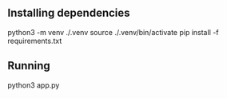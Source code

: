 ## Installing dependencies
python3 -m venv ./.venv
source ./.venv/bin/activate
pip install -f requirements.txt
## Running
python3 app.py


